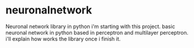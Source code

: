 # neuronalnetwork
Neuronal network library in python
i'm starting with this project.
basic neuronal network in python based in perceptron and multilayer perceptron.
i'll explain how works the library once i finish it.


